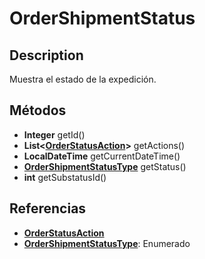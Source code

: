 # OrderShipmentStatus

## Description

Muestra el estado de la expedición.

## Métodos

- **Integer** getId()
- **List<[OrderStatusAction](OrderStatusAction.md)>** getActions()
- **LocalDateTime** getCurrentDateTime()
- **[OrderShipmentStatusType](../../Enums/README.md#OrderShipmentStatusType)** getStatus()
- **int** getSubstatusId()

## Referencias

- **[OrderStatusAction](OrderStatusAction.md)**
- **[OrderShipmentStatusType](../../Enums/README.md#OrderShipmentStatusType)**: Enumerado
